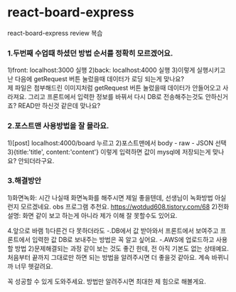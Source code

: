 # react-board-express
react-board-express review 복습



### 1.두번째 수업때 하셨던 방법 순서를 정확히 모르겠어요.
1)front: localhost:3000 실행
2)back: localhost:4000 실행
3)이렇게 실행시키고 난 다음에 getRequest 버튼 눌렀을때 데이터가 로딩 되는게 맞나요?  
제 파일은 첨부해드린 이미지처럼 getRequest 버튼 눌렀을때 데이터가 안들어오고 사라져요.
그리고 프론트에서 입력한 정보를 바꿔서 다시 DB로 전송해주는것도 안하신거죠?
READ만 하신것 같은데 맞나요?



### 2.포스트맨 사용방법을 잘 몰라요.
1)[post] localhost:4000/board 누르고 
2)포스트맨에서 body - raw - JSON 선택
3){title:'title', content:'content'}
이렇게 입력하면 값이 mysql에 저장되는게 맞나요? 안되더라구요.



### 3.해결방안
1)화면녹화: 
  시간 나실때 화면녹화를 해주시면 제일 좋을텐데, 선생님이 녹화방법 아실런지 모르겠네요.
  obs 프로그램 추천요.
  https://wotdud608.tistory.com/68
2)전화설명:
  화면 같이 보고 하는게 아니라 제가 이해 잘 못할수도 있어요.   

4.앞으로 바램
1)다른건 다 못하더라도
-.DB에서 값 받아와서 프론트에서 보여주고 프론트에서 입력한 값 DB로 보내주는 방법은 꼭 알고 싶어요.
-.AWS에 업로드하고 사용할 방법
2)문제해결되는 과정 같이 보는 것도 좋긴 한데, 전 아직 기본도 없는 상태예요.
처음부터 끝까지 그대로만 하면 되는 방법을 알려주시면 더 좋을것 같아요.
계속 바뀌니까 너무 헷갈려요. 


꼭 성공할 수 있게 도와주세요. 방법만 알려주시면 최대한 제 힘으로 해볼게요.
